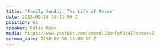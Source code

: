 ```yaml
---
title: 'Family Sunday: The Life of Moses'
date: 2018-09-18 14:11:00 Z
position: 61
speaker: Katie Knox
media: https://www.youtube.com/embed/50prFqfBt4I?ecver=2
sermon_date: 2018-09-16 10:00:00 Z
---
```


